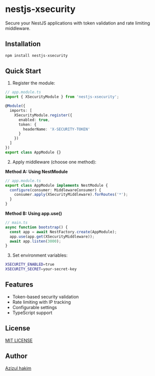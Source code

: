 # nestjs-xsecurity

Secure your NestJS applications with token validation and rate limiting middleware.

## Installation

```bash
npm install nestjs-xsecurity
```

## Quick Start

1. Register the module:
```typescript
// app.module.ts
import { XSecurityModule } from 'nestjs-xsecurity';

@Module({
  imports: [
    XSecurityModule.register({
      enabled: true,
      token: {
        headerName: 'X-SECURITY-TOKEN'
      }
    })
  ]
})
export class AppModule {}
```

2. Apply middleware (choose one method):

**Method A: Using NestModule**
```typescript
// app.module.ts
export class AppModule implements NestModule {
  configure(consumer: MiddlewareConsumer) {
    consumer.apply(XSecurityMiddleware).forRoutes('*');
  }
}
```

**Method B: Using app.use()**
```typescript
// main.ts
async function bootstrap() {
  const app = await NestFactory.create(AppModule);
  app.use(app.get(XSecurityMiddleware));
  await app.listen(3000);
}
```

3. Set environment variables:
```bash
XSECURITY_ENABLED=true
XSECURITY_SECRET=your-secret-key
```

## Features

- Token-based security validation
- Rate limiting with IP tracking
- Configurable settings
- TypeScript support


## License

[MIT LICENSE](LICENSE)

## Author

[Azizul hakim](https://github.com/ahs12)
